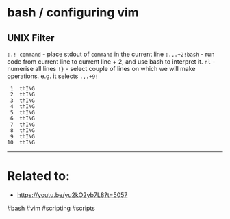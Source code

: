 # bash / configuring vim

## UNIX Filter

`:.! command` - place stdout of `command` in the current line
`:.,.+2!bash` - run code from current line to current line + 2, and use bash to interpret it.
`nl` - numerise all lines
`!}` - select couple of lines on which we will make operations. e.g. it selects `.,.+9!`  

     1	thING
     2	thING
     3	thING
     4	thING
     5	thING
     6	thING
     7	thING
     8	thING
     9	thING
    10	thING

***
# Related to:

* https://youtu.be/yu2kO2yb7L8?t=5057

#bash #vim #scripting #scripts
